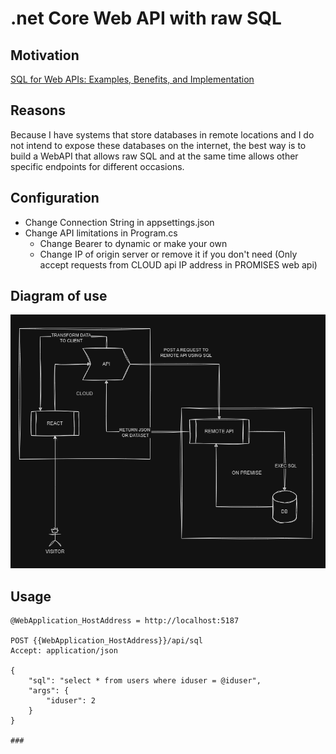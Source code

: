﻿# .net Core Web API with raw SQL

## Motivation

[SQL for Web APIs: Examples, Benefits, and Implementation
](https://nordicapis.com/sql-for-web-apis-examples-benefits-and-implementation/)

## Reasons

Because I have systems that store databases in remote locations and I do not intend to expose these databases on the internet, the best way is to build a WebAPI that allows raw SQL and at the same time allows other specific endpoints for different occasions.

## Configuration

   - Change Connection String in appsettings.json
   - Change API limitations in Program.cs
     - Change Bearer to dynamic or make your own
     - Change IP of origin server or remove it if you don't need (Only accept requests from CLOUD api IP address in PROMISES web api)

## Diagram of use

![Diagram of use](https://raw.githubusercontent.com/pmcfernandes/web-api-for-raw-aql/main/example.png)

## Usage

    @WebApplication_HostAddress = http://localhost:5187

    POST {{WebApplication_HostAddress}}/api/sql
    Accept: application/json

    {
        "sql": "select * from users where iduser = @iduser",
        "args": {
            "iduser": 2
        }
    }

    ###
